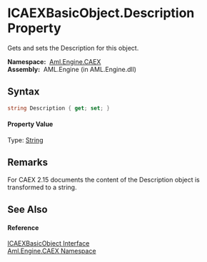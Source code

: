 ICAEXBasicObject.Description Property
=====================================
Gets and sets the Description for this object.

  **Namespace:**  [Aml.Engine.CAEX][1]  
  **Assembly:**  AML.Engine (in AML.Engine.dll)

Syntax
------

```csharp
string Description { get; set; }
```

#### Property Value
Type: [String][2]

Remarks
-------
 For CAEX 2.15 documents the content of the Description object is transformed to a string. 

See Also
--------

#### Reference
[ICAEXBasicObject Interface][3]  
[Aml.Engine.CAEX Namespace][1]  

[1]: ../README.md
[2]: https://docs.microsoft.com/dotnet/api/system.string
[3]: README.md
[4]: https://www.automationml.org
[5]: ../../icons/logoShade.png